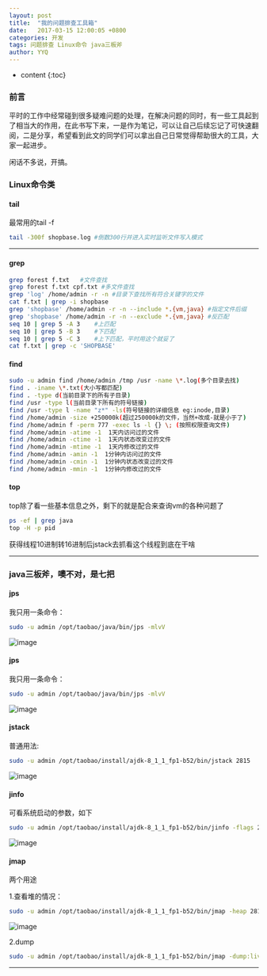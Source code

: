 ```yaml
---
layout: post
title:  "我的问题排查工具箱"
date:   2017-03-15 12:00:05 +0800
categories: 开发
tags: 问题排查 Linux命令 java三板斧
author: YYQ
---
```


* content
{:toc} 

### 前言
平时的工作中经常碰到很多疑难问题的处理，在解决问题的同时，有一些工具起到了相当大的作用，在此书写下来，一是作为笔记，可以让自己后续忘记了可快速翻阅，二是分享，希望看到此文的同学们可以拿出自己日常觉得帮助很大的工具，大家一起进步。

闲话不多说，开搞。

### Linux命令类
#### tail
最常用的tail -f
``` bash
tail -300f shopbase.log #倒数300行并进入实时监听文件写入模式
```
---  
#### grep
``` bash
grep forest f.txt   #文件查找
grep forest f.txt cpf.txt #多文件查找
grep 'log' /home/admin -r -n #目录下查找所有符合关键字的文件
cat f.txt | grep -i shopbase    
grep 'shopbase' /home/admin -r -n --include *.{vm,java} #指定文件后缀
grep 'shopbase' /home/admin -r -n --exclude *.{vm,java} #反匹配
seq 10 | grep 5 -A 3    #上匹配
seq 10 | grep 5 -B 3    #下匹配
seq 10 | grep 5 -C 3    #上下匹配，平时用这个就妥了
cat f.txt | grep -c 'SHOPBASE'
```

#### find
``` bash
sudo -u admin find /home/admin /tmp /usr -name \*.log(多个目录去找)
find . -iname \*.txt(大小写都匹配)
find . -type d(当前目录下的所有子目录)
find /usr -type l(当前目录下所有的符号链接)
find /usr -type l -name "z*" -ls(符号链接的详细信息 eg:inode,目录)
find /home/admin -size +250000k(超过250000k的文件，当然+改成-就是小于了)
find /home/admin f -perm 777 -exec ls -l {} \; (按照权限查询文件)
find /home/admin -atime -1  1天内访问过的文件
find /home/admin -ctime -1  1天内状态改变过的文件 
find /home/admin -mtime -1  1天内修改过的文件
find /home/admin -amin -1  1分钟内访问过的文件
find /home/admin -cmin -1  1分钟内状态改变过的文件   
find /home/admin -mmin -1  1分钟内修改过的文件
```
#### top
top除了看一些基本信息之外，剩下的就是配合来查询vm的各种问题了
``` bash
ps -ef | grep java
top -H -p pid
```
获得线程10进制转16进制后jstack去抓看这个线程到底在干啥

---  

### java三板斧，噢不对，是七把
#### jps
我只用一条命令：
``` bash
sudo -u admin /opt/taobao/java/bin/jps -mlvV
```
![image](http://ata2-img.cn-hangzhou.img-pub.aliyun-inc.com/7b156cb53250bf5f91811900c2575a91.png) 

#### jps
我只用一条命令：
``` bash
sudo -u admin /opt/taobao/java/bin/jps -mlvV
```
![image](http://ata2-img.cn-hangzhou.img-pub.aliyun-inc.com/7b156cb53250bf5f91811900c2575a91.png) 


#### jstack
普通用法:
``` bash
sudo -u admin /opt/taobao/install/ajdk-8_1_1_fp1-b52/bin/jstack 2815
```
![image](http://ata2-img.cn-hangzhou.img-pub.aliyun-inc.com/bc501bf424b3d2884e6ec118d14554a3.png) 

#### jinfo
可看系统启动的参数，如下
``` bash
sudo -u admin /opt/taobao/install/ajdk-8_1_1_fp1-b52/bin/jinfo -flags 2815
```
![image](http://ata2-img.cn-hangzhou.img-pub.aliyun-inc.com/bc879145e2994e9a09327407ed88382c.png) 

#### jmap
两个用途

1.查看堆的情况：
``` bash
sudo -u admin /opt/taobao/install/ajdk-8_1_1_fp1-b52/bin/jmap -heap 2815
```
![image](http://ata2-img.cn-hangzhou.img-pub.aliyun-inc.com/00d9eaef08cdb51263d202d26795036b.png) 

2.dump
``` bash
sudo -u admin /opt/taobao/install/ajdk-8_1_1_fp1-b52/bin/jmap -dump:live,format=b,file=/tmp/heap2.bin 2815
```

---
